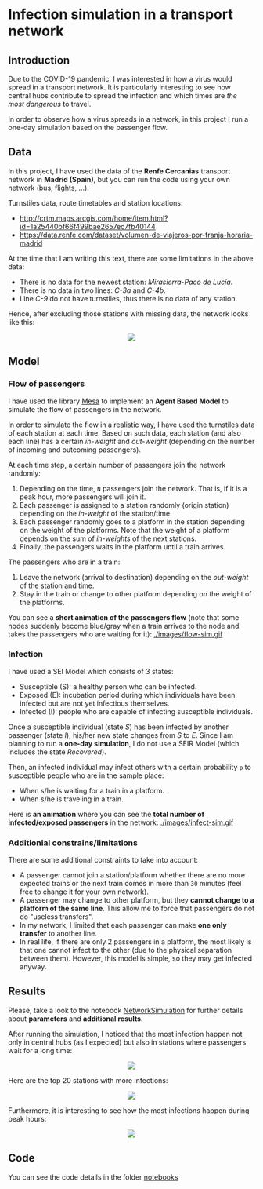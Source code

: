 # Infection simulation in a transport network

## Introduction

Due to the COVID-19 pandemic, I was interested in how a virus would spread in a transport network. It is particularly interesting to see how central hubs contribute to spread the infection and which times are *the most dangerous* to travel.

In order to observe how a virus spreads in a network, in this project I run a one-day simulation based on the passenger flow.

## Data

In this project, I have used the data of the **Renfe Cercanias** transport network in **Madrid (Spain)**, but you can run the code using your own network (bus, flights, ...).

Turnstiles data, route timetables and station locations:
- http://crtm.maps.arcgis.com/home/item.html?id=1a25440bf66f499bae2657ec7fb40144
- https://data.renfe.com/dataset/volumen-de-viajeros-por-franja-horaria-madrid

At the time that I am writing this text, there are some limitations in the above data:
- There is no data for the newest station: *Mirasierra-Paco de Lucía*.
- There is no data in two lines: *C-3a* and *C-4b*.
- Line *C-9* do not have turnstiles, thus there is no data of any station.

Hence, after excluding those stations with missing data, the network looks like this:

<p align="center">
  <img src="./images/madrid-cercanias-map-fix.png">
</p>

## Model

### Flow of passengers

I have used the library [Mesa](https://mesa.readthedocs.io/) to implement an **Agent Based Model** to simulate the flow of passengers in the network.

In order to simulate the flow in a realistic way, I have used the turnstiles data of each station at each time. Based on such data, each station (and also each line) has a certain *in-weight* and *out-weight* (depending on the number of incoming and outcoming passengers).

At each time step, a certain number of passengers join the network randomly:
1. Depending on the time, `N` passengers join the network. That is, if it is a peak hour, more passengers will join it.
2. Each passenger is assigned to a station randomly (origin station) depending on the *in-weight* of the station/time.
3. Each passenger randomly goes to a platform in the station depending on the weight of the platforms. Note that the weight of a platform depends on the sum of *in-weights* of the next stations.
4. Finally, the passengers waits in the platform until a train arrives.

The passengers who are in a train:
1. Leave the network (arrival to destination) depending on the *out-weight* of the station and time.
2. Stay in the train or change to other platform depending on the weight of the platforms.

You can see a **short animation of the passengers flow** (note that some nodes suddenly become blue/gray when a train arrives to the node and takes the passengers who are waiting for it): [./images/flow-sim.gif](./images/flow-sim.gif)

### Infection

I have used a SEI Model which consists of 3 states:
- Susceptible (S): a healthy person who can be infected.
- Exposed (E): incubation period during which individuals have been infected but are not yet infectious themselves.
- Infected (I): people who are capable of infecting susceptible individuals.

Once a susceptible individual (state *S*) has been infected by another passenger (state *I*), his/her new state changes from *S* to *E*. Since I am planning to run a **one-day simulation**, I do not use a SEIR Model (which includes the state *Recovered*).

Then, an infected individual may infect others with a certain probability `p` to susceptible people who are in the sample place:
- When s/he is waiting for a train in a platform.
- When s/he is traveling in a train.

Here is **an animation** where you can see the **total number of infected/exposed passengers** in the network: [./images/infect-sim.gif](./images/infect-sim.gif)

### Additionial constrains/limitations

There are some additional constraints to take into account:
- A passenger cannot join a station/platform whether there are no more expected trains or the next train comes in more than `30` minutes (feel free to change it for your own network).
- A passenger may change to other platform, but they **cannot change to a platform of the same line**. This allow me to force that passengers do not do "useless transfers".
- In my network, I limited that each passenger can make **one only transfer** to another line.
- In real life, if there are only 2 passengers in a platform, the most likely is that one cannot infect to the other (due to the physical separation between them). However, this model is simple, so they may get infected anyway.

## Results

Please, take a look to the notebook [NetworkSimulation](./notebooks/NetworkSimulation.ipynb) for further details about **parameters** and **additional results**.

After running the simulation, I noticed that the most infection happen not only in central hubs (as I expected) but also in stations where passengers wait for a long time:

<p align="center">
  <img src="./images/madrid-cercanias-map-top10.png">
</p>

Here are the top 20 stations with more infections:

<p align="center">
  <img src="./images/madrid-cercanias-stats-top20.png">
</p>

Furthermore, it is interesting to see how the most infections happen during peak hours:

<p align="center">
  <img src="./images/madrid-infection-timeline.png">
</p>

## Code

You can see the code details in the folder [notebooks](./notebooks)
